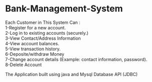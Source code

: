 # Bank-Management-System

 Each Customer in This System Can :</br>
 1-Register for a new account.</br>
 2-Log in to existing accounts (securely.)</br>
 3-View Contact/Address Information </br>
 4-View account balances.</br>
 5-View transaction history.</br>
 6-Deposite/withdraw Money</br>
 7-Change account details (Example: contact information, password).</br>
 8-Delete Account</br>
                          
                          
The Application built using java and Mysql Database API (JDBC)</br>
